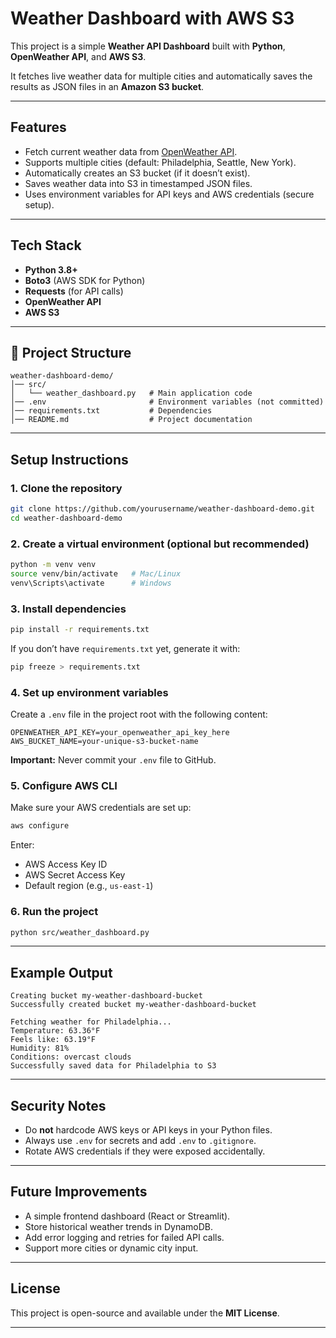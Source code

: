 
# Weather Dashboard with AWS S3

This project is a simple **Weather API Dashboard** built with **Python**, **OpenWeather API**, and **AWS S3**.

It fetches live weather data for multiple cities and automatically saves the results as JSON files in an **Amazon S3 bucket**.

---

## Features

* Fetch current weather data from [OpenWeather API](https://openweathermap.org/api).
* Supports multiple cities (default: Philadelphia, Seattle, New York).
* Automatically creates an S3 bucket (if it doesn’t exist).
* Saves weather data into S3 in timestamped JSON files.
* Uses environment variables for API keys and AWS credentials (secure setup).

---

## Tech Stack

* **Python 3.8+**
* **Boto3** (AWS SDK for Python)
* **Requests** (for API calls)
* **OpenWeather API**
* **AWS S3**

---

## 📂 Project Structure

```
weather-dashboard-demo/
│── src/
│   └── weather_dashboard.py   # Main application code
│── .env                       # Environment variables (not committed)
│── requirements.txt           # Dependencies
│── README.md                  # Project documentation
```

---

## Setup Instructions

### 1. Clone the repository

```bash
git clone https://github.com/yourusername/weather-dashboard-demo.git
cd weather-dashboard-demo
```

### 2. Create a virtual environment (optional but recommended)

```bash
python -m venv venv
source venv/bin/activate   # Mac/Linux
venv\Scripts\activate      # Windows
```

### 3. Install dependencies

```bash
pip install -r requirements.txt
```

If you don’t have `requirements.txt` yet, generate it with:

```bash
pip freeze > requirements.txt
```

### 4. Set up environment variables

Create a `.env` file in the project root with the following content:

```
OPENWEATHER_API_KEY=your_openweather_api_key_here
AWS_BUCKET_NAME=your-unique-s3-bucket-name
```

**Important:** Never commit your `.env` file to GitHub.

### 5. Configure AWS CLI

Make sure your AWS credentials are set up:

```bash
aws configure
```

Enter:

* AWS Access Key ID
* AWS Secret Access Key
* Default region (e.g., `us-east-1`)

### 6. Run the project

```bash
python src/weather_dashboard.py
```

---

## Example Output

```
Creating bucket my-weather-dashboard-bucket
Successfully created bucket my-weather-dashboard-bucket

Fetching weather for Philadelphia...
Temperature: 63.36°F
Feels like: 63.19°F
Humidity: 81%
Conditions: overcast clouds
Successfully saved data for Philadelphia to S3
```

---

## Security Notes

* Do **not** hardcode AWS keys or API keys in your Python files.
* Always use `.env` for secrets and add `.env` to `.gitignore`.
* Rotate AWS credentials if they were exposed accidentally.

---

## Future Improvements

* A simple frontend dashboard (React or Streamlit).
* Store historical weather trends in DynamoDB.
* Add error logging and retries for failed API calls.
* Support more cities or dynamic city input.

---

## License

This project is open-source and available under the **MIT License**.

---
